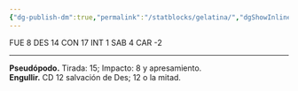 ```yaml
---
{"dg-publish-dm":true,"permalink":"/statblocks/gelatina/","dgShowInlineTitle":"false"}
---
```


<p><span><span style="display:none"> AC:<span id="ac"><strong>8</strong></span> | HP: <span id="hp">45</span> | IN: <span id="in">-4</span></span></span></p><p><span>FUE <span class="dice-roller no-icon" aria-label-position="top" data-dice="d20+2" aria-label="d20+2
[6]+2"><span class="dice-roller-result">8</span></span> DES <span class="dice-roller no-icon" aria-label-position="top" data-dice="d20+-4" aria-label="d20+-4
[18]+-4"><span class="dice-roller-result">14</span></span> CON <span class="dice-roller no-icon" aria-label-position="top" data-dice="d20+5" aria-label="d20+5
[12]+5"><span class="dice-roller-result">17</span></span> INT <span class="dice-roller no-icon" aria-label-position="top" data-dice="d20+-5" aria-label="d20+-5
[6]+-5"><span class="dice-roller-result">1</span></span> SAB <span class="dice-roller no-icon" aria-label-position="top" data-dice="d20+-2" aria-label="d20+-2
[6]+-2"><span class="dice-roller-result">4</span></span> CAR <span class="dice-roller no-icon" aria-label-position="top" data-dice="d20+-5" aria-label="d20+-5
[3]+-5"><span class="dice-roller-result">-2</span></span></span></p><p><span><hr>
<p dir="auto"><strong>Pseudópodo.</strong> Tirada: <span class="dice-roller no-icon" aria-label-position="top" data-dice="d20+4" aria-label="d20+4
[11]+4"><span class="dice-roller-result">15</span></span>; Impacto: <span class="dice-roller no-icon" aria-label-position="top" data-dice="3d6+2" aria-label="3d6+2
[1, 2, 3]+2"><span class="dice-roller-result">8</span></span> y apresamiento.<br>
<strong>Engullir.</strong> CD 12 salvación de Des; <span class="dice-roller no-icon" aria-label-position="top" data-dice="3d6" aria-label="3d6
[3, 4, 5]"><span class="dice-roller-result">12</span></span> o la mitad.</p></span></p>